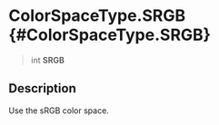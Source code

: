 ColorSpaceType.SRGB {#ColorSpaceType.SRGB}
===================

> int **SRGB**

Description
-----------

Use the sRGB color space.
